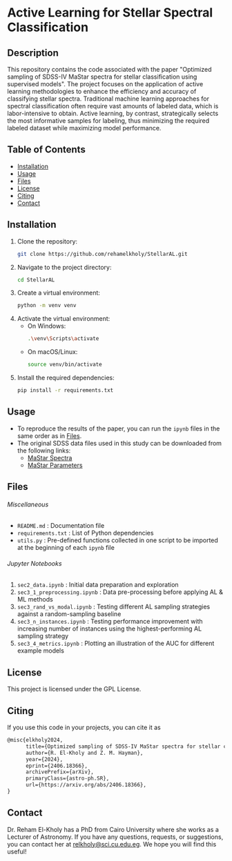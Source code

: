 # Active Learning for Stellar Spectral Classification

## Description
This repository contains the code associated with the paper "Optimized sampling of SDSS-IV MaStar spectra for stellar classification using supervised models". The project focuses on the application of active learning methodologies to enhance the efficiency and accuracy of classifying stellar spectra. Traditional machine learning approaches for spectral classification often require vast amounts of labeled data, which is labor-intensive to obtain. Active learning, by contrast, strategically selects the most informative samples for labeling, thus minimizing the required labeled dataset while maximizing model performance.

## Table of Contents
- [Installation](#installation)
- [Usage](#usage)
- [Files](#files)
- [License](#license)
- [Citing](#citing)
- [Contact](#contact)

## Installation
1. Clone the repository:
    ```bash
    git clone https://github.com/rehamelkholy/StellarAL.git
    ```
2. Navigate to the project directory:
    ```bash
    cd StellarAL
    ```
3. Create a virtual environment:
    ```bash
    python -m venv venv
    ```
4. Activate the virtual environment:
    - On Windows:
        ```bash
        .\venv\Scripts\activate
        ```
    - On macOS/Linux:
        ```bash
        source venv/bin/activate
        ```
5. Install the required dependencies:
    ```bash
    pip install -r requirements.txt
    ```

## Usage
- To reproduce the results of the paper, you can run the `ipynb` files in the same order as in [Files](#files).
- The original SDSS data files used in this study can be downloaded from the following links:
    - [MaStar Spectra](https://data.sdss.org/sas/dr17/manga/spectro/mastar/v3_1_1/v1_7_7/mastar-goodspec-v3_1_1-v1_7_7.fits.gz)
    - [MaStar Parameters](https://data.sdss.org/sas/dr17/manga/spectro/mastar/v3_1_1/v1_7_7/vac/parameters/v2/mastar-goodstars-v3_1_1-v1_7_7-params-v2.fits)

## Files
###### Miscellaneous
- `README.md` : Documentation file
- `requirements.txt` : List of Python dependencies
- `utils.py` : Pre-defined functions collected in one script to be imported at the beginning of each `ipynb` file
###### Jupyter Notebooks
1. `sec2_data.ipynb` : Initial data preparation and exploration
2. `sec3_1_preprocessing.ipynb` : Data pre-processing before applying AL & ML methods
3. `sec3_rand_vs_modal.ipynb` : Testing different AL sampling strategies against a random-sampling baseline
4. `sec3_n_instances.ipynb` : Testing performance improvement with increasing number of instances using the highest-performing AL sampling strategy
5. `sec3_4_metrics.ipynb` : Plotting an illustration of the AUC for different example models

## License
This project is licensed under the GPL License.

## Citing
If you use this code in your projects, you can cite it as
```latex
@misc{elkholy2024,
      title={Optimized sampling of SDSS-IV MaStar spectra for stellar classification using supervised models}, 
      author={R. El-Kholy and Z. M. Hayman},
      year={2024},
      eprint={2406.18366},
      archivePrefix={arXiv},
      primaryClass={astro-ph.SR},
      url={https://arxiv.org/abs/2406.18366}, 
}
```

## Contact
Dr. Reham El-Kholy has a PhD from Cairo University where she works as a Lecturer of Astronomy. If you have any questions, requests, or suggestions, you can contact her at [relkholy@sci.cu.edu.eg](mailto:relkholy@sci.cu.edu.eg). We hope you will find this useful!